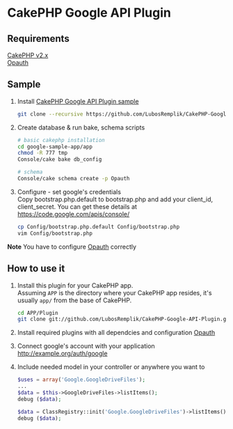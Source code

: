 CakePHP Google API Plugin
=========================

Requirements
------------
[CakePHP v2.x](https://github.com/cakephp/cakephp)   
[Opauth](https://github.com/LubosRemplik/cakephp-opauth)

Sample
------
1.  Install [CakePHP Google API Plugin sample](https://github.com/LubosRemplik/CakePHP-Google-API-Plugin-sample)

	```bash
	git clone --recursive https://github.com/LubosRemplik/CakePHP-Google-API-Plugin-sample.git google-sample-app
	```

2.  Create database & run bake, schema scripts

	```bash
	# basic cakephp installation
	cd google-sample-app/app
	chmod -R 777 tmp
	Console/cake bake db_config

	# schema
	Console/cake schema create -p Opauth
	```

3.  Configure - set google's credentials  
	Copy bootstrap.php.default to bootstrap.php and add your client_id, client_secret. 
	You can get these details at https://code.google.com/apis/console/

	```bash
	cp Config/bootstrap.php.default Config/bootstrap.php
	vim Config/bootstrap.php
	```

**Note** You have to configure [Opauth](https://github.com/LubosRemplik/cakephp-opauth) correctly


How to use it
-------------
1.	Install this plugin for your CakePHP app.   
	Assuming `APP` is the directory where your CakePHP app resides, it's usually `app/` from the base of CakePHP.

	```bash
	cd APP/Plugin
	git clone git://github.com/LubosRemplik/CakePHP-Google-API-Plugin.git Google
	```

2.  Install required plugins with all dependcies and configuration
	[Opauth](https://github.com/LubosRemplik/cakephp-opauth)

3.  Connect google's account with your application http://example.org/auth/google

4.  Include needed model in your controller or anywhere you want to

	```php
	$uses = array('Google.GoogleDriveFiles');
	...
	$data = $this->GoogleDriveFiles->listItems();
	debug ($data);
	```

	```php
	$data = ClassRegistry::init('Google.GoogleDriveFiles')->listItems();
	debug ($data);
	```
